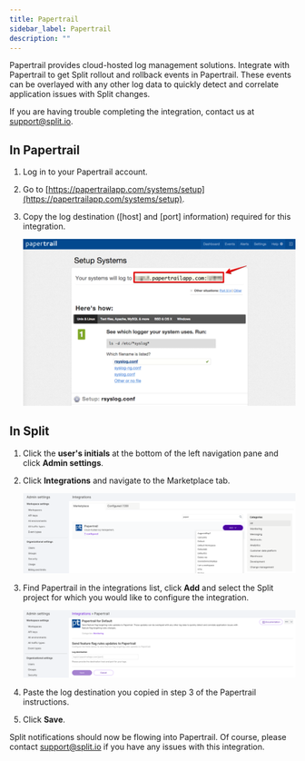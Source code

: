 ```yaml
---
title: Papertrail
sidebar_label: Papertrail
description: ""
---
```


<p>
  <button hidden style={{borderRadius:'8px', border:'1px', fontFamily:'Courier New', fontWeight:'800', textAlign:'left'}}> help.split.io link: https://help.split.io/hc/en-us/articles/360020700512-Papertrail </button>
</p>

Papertrail provides cloud-hosted log management solutions. Integrate with Papertrail to get Split rollout and rollback events in Papertrail. These events can be overlayed with any other log data to quickly detect and correlate application issues with Split changes.

If you are having trouble completing the integration, contact us at [support@split.io](mailto:support@split.io).

## In Papertrail
 
1. Log in to your Papertrail account.
2. Go to [https://papertrailapp.com/systems/setup](https://papertrailapp.com/systems/setup).
3. Copy the log destination ([host] and [port] information) required for this integration.

   ![](./static/papertrail-loginfo.png)

## In Split

1. Click the **user's initials** at the bottom of the left navigation pane and click **Admin settings**.
2. Click **Integrations** and navigate to the Marketplace tab.

   ![](./static/papertrail-splitadmin.png)

3. Find Papertrail in the integrations list, click **Add** and select the Split project for which you would like to configure the integration.

   ![](./static/papertrail-integration.png)

4. Paste the log destination you copied in step 3 of the Papertrail instructions.
5. Click **Save**.

Split notifications should now be flowing into Papertrail. Of course, please contact [support@split.io](mailto:support@split.io) if you have any issues with this integration.
